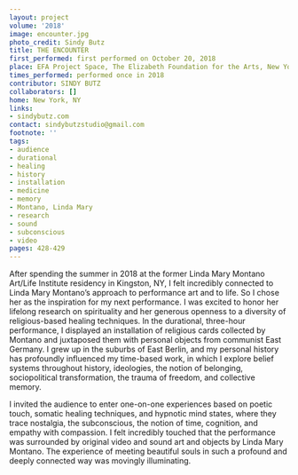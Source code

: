 ```yaml
---
layout: project
volume: '2018'
image: encounter.jpg
photo_credit: Sindy Butz
title: THE ENCOUNTER
first_performed: first performed on October 20, 2018
place: EFA Project Space, The Elizabeth Foundation for the Arts, New York, NY
times_performed: performed once in 2018
contributor: SINDY BUTZ
collaborators: []
home: New York, NY
links:
- sindybutz.com
contact: sindybutzstudio@gmail.com
footnote: ''
tags:
- audience
- durational
- healing
- history
- installation
- medicine
- memory
- Montano, Linda Mary
- research
- sound
- subconscious
- video
pages: 428-429
---
```




After spending the summer in 2018 at the former Linda Mary Montano Art/Life Institute residency in Kingston, NY, I felt incredibly connected to Linda Mary Montano’s approach to performance art and to life. So I chose her as the inspiration for my next performance. I was excited to honor her lifelong research on spirituality and her generous openness to a diversity of religious-based healing techniques. In the durational, three-hour performance, I displayed an installation of religious cards collected by Montano and juxtaposed them with personal objects from communist East Germany. I grew up in the suburbs of East Berlin, and my personal history has profoundly influenced my time-based work, in which I explore belief systems throughout history, ideologies, the notion of belonging, sociopolitical transformation, the trauma of freedom, and collective memory.

I invited the audience to enter one-on-one experiences based on poetic touch, somatic healing techniques, and hypnotic mind states, where they trace nostalgia, the subconscious, the notion of time, cognition, and empathy with compassion. I felt incredibly touched that the performance was surrounded by original video and sound art and objects by Linda Mary Montano. The experience of meeting beautiful souls in such a profound and deeply connected way was movingly illuminating.
